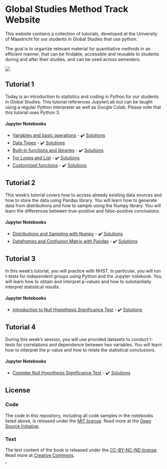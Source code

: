  
# Global Studies Method Track Website

This website contains a collection of tutorials, developed at the University of Maastricht for our students in Global Studies that use python. 

The goal is to organize relevant material for quantitative methods in an efficient manner, that can be findable, accessible and reusable to students during and after their studies, and can be used across semesters.

![](https://www.maastrichtuniversity.nl/sites/default/files/styles/page_photo/public/global_studies_logo_2.jpg?itok=NzXDp5cZ)

## Tutorial 1
Today is an introduction to statistics and coding in Python for our students in Global Studies. This tutorial references JupyterLab but can be taught using a regular Python interpreter as well as Google Colab. Please note that this tutorial uses Python 3.

#### Jupyter Notebooks
+ [Variables and basic operations](https://nbviewer.jupyter.org/github/MaastrichtU-IDS/global-studies/blob/main/semester2/notebooks/1.1-variables-and-assig.ipynb) - ✔️ [Solutions](https://github.com/MaastrichtU-IDS/global-studies/blob/main/semester2/notebooks/1.1-variables-and-assig-solutions.ipynb)
+ [Data Types](https://nbviewer.jupyter.org/github/MaastrichtU-IDS/global-studies/blob/main/semester2/notebooks/1.2-data-types.ipynb) - ✔️ [Solutions](https://github.com/MaastrichtU-IDS/global-studies/blob/main/semester2/notebooks/1.2-data-types-solutions.ipynb)
+ [Built-in functions and libraries](https://nbviewer.jupyter.org/github/MaastrichtU-IDS/global-studies/blob/main/semester2/notebooks/1.3-built-in-functions-and-libraries.ipynb) - ✔️ [Solutions](https://github.com/MaastrichtU-IDS/global-studies/blob/main/semester2/notebooks/1.3-built-in-functions-and-libraries-solutions.ipynb)
+ [For Loops and List](https://nbviewer.jupyter.org/github/MaastrichtU-IDS/global-studies/blob/main/semester2/notebooks/1.4-for-loops.ipynb) - ✔️ [Solutions](https://github.com/MaastrichtU-IDS/global-studies/blob/main/semester2/notebooks/1.4-for-loops-solutions.ipynb)
+ [Customized functions](https://nbviewer.jupyter.org/github/MaastrichtU-IDS/global-studies/blob/main/semester2/notebooks/1.5-writing-functions.ipynb) - ✔️ [Solutions](https://github.com/MaastrichtU-IDS/global-studies/blob/main/semester2/notebooks/1.5-writing-functions-solutions.ipynb)

## Tutorial 2
This week’s tutorial covers how to access already existing data sources and how to store the data using Pandas library. You will learn how to generate data from distributions and how to sample using the Numpy library. You will learn the differences between true-positive and false-positive conclusions.

#### Jupyter Notebooks
+ [Distributions and Sampling with Numpy](https://github.com/MaastrichtU-IDS/global-studies/blob/main/semester2/notebooks/2.1-distributions-and-sampling-numpy.ipynb) - ✔️ [Solutions](https://github.com/MaastrichtU-IDS/global-studies/blob/main/semester2/notebooks/2.1-distributions-and-sampling-numpy-solutions.ipynb)
+ [Dataframes and Confusion Matrix with Pandas](https://github.com/MaastrichtU-IDS/global-studies/blob/main/semester2/notebooks/2.2-data-handling-pandas.ipynb) - ✔️ [Solutions](https://github.com/MaastrichtU-IDS/global-studies/blob/main/semester2/notebooks/2.2-data-handling-pandas-solutions.ipynb)

## Tutorial 3
In this week’s tutorial, you will practice with NHST. In particular, you will run t-tests for independent groups using Python and the Jupyter notebook. You will learn how to obtain and interpret p-values and how to substantially interpret statistical results. 

#### Jupyter Notebooks
+ [Introduction to Null Hypothesis Significance Test](https://github.com/MaastrichtU-IDS/global-studies/blob/main/semester2/notebooks/3.1-NHST-with-python.ipynb)  - ✔️ [Solutions](https://github.com/MaastrichtU-IDS/global-studies/blob/main/semester2/notebooks/3.1-NHST-with-python-solutions.ipynb)

## Tutorial 4
During this week’s session, you will use provided datasets to conduct t-tests for correlations and dependence between two variables. You will learn how to interpret the p-value and how to relate the statistical conclusions. 

#### Jupyter Notebooks
+ [Complex Null Hypothesis Significance Test](https://github.com/MaastrichtU-IDS/global-studies/blob/main/semester2/notebooks/3.2-NHST-advanced-with-python.ipynb) - ✔️ [Solutions](https://github.com/MaastrichtU-IDS/global-studies/blob/main/semester2/notebooks/3.2-NHST-advanced-with-python-solutions.ipynb)

## License

### Code

The code in this repository, including all code samples in the notebooks listed above, is released under the [MIT license](LICENSE-CODE). Read more at the [Open Source Initiative](https://opensource.org/licenses/MIT).

### Text

The text content of the book is released under the [CC-BY-NC-ND license](LICENSE-TEXT). Read more at [Creative Commons](https://creativecommons.org/licenses/by-nc-nd/3.0/us/legalcode).



<img src="https://avatars.githubusercontent.com/u/36262526?s=280&v=4" style="zoom:33%;" />
